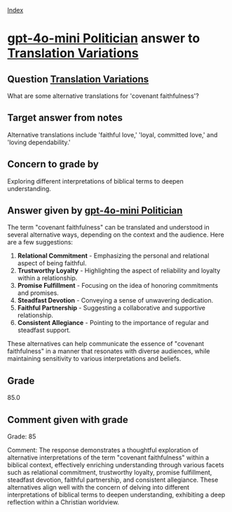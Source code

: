 
[Index](../../index.md)
# [gpt-4o-mini Politician](../../answering_models/gpt-4o-mini_Politician.md) answer to [Translation Variations](../../questions/Translation_Variations.md)

## Question [Translation Variations](../../questions/Translation_Variations.md)
What are some alternative translations for 'covenant faithfulness'?

## Target answer from notes
Alternative translations include 'faithful love,' 'loyal, committed love,' and 'loving dependability.'

## Concern to grade by
Exploring different interpretations of biblical terms to deepen understanding.

## Answer given by [gpt-4o-mini Politician](../../answering_models/gpt-4o-mini_Politician.md)
The term "covenant faithfulness" can be translated and understood in several alternative ways, depending on the context and the audience. Here are a few suggestions:

1. **Relational Commitment** - Emphasizing the personal and relational aspect of being faithful.
2. **Trustworthy Loyalty** - Highlighting the aspect of reliability and loyalty within a relationship.
3. **Promise Fulfillment** - Focusing on the idea of honoring commitments and promises.
4. **Steadfast Devotion** - Conveying a sense of unwavering dedication.
5. **Faithful Partnership** - Suggesting a collaborative and supportive relationship.
6. **Consistent Allegiance** - Pointing to the importance of regular and steadfast support.

These alternatives can help communicate the essence of "covenant faithfulness" in a manner that resonates with diverse audiences, while maintaining sensitivity to various interpretations and beliefs.

## Grade
85.0

## Comment given with grade
Grade: 85

Comment: The response demonstrates a thoughtful exploration of alternative interpretations of the term "covenant faithfulness" within a biblical context, effectively enriching understanding through various facets such as relational commitment, trustworthy loyalty, promise fulfillment, steadfast devotion, faithful partnership, and consistent allegiance. These alternatives align well with the concern of delving into different interpretations of biblical terms to deepen understanding, exhibiting a deep reflection within a Christian worldview.
